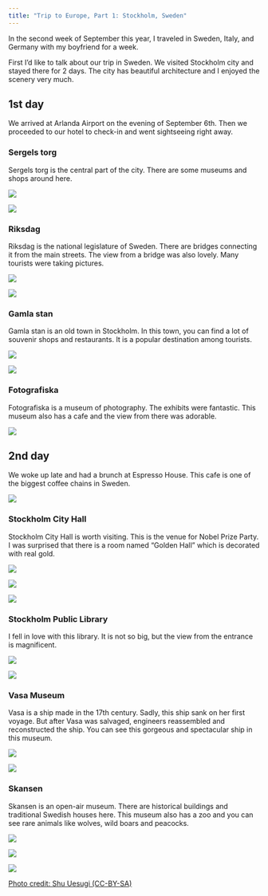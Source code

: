 ```yaml
---
title: "Trip to Europe, Part 1: Stockholm, Sweden"
---
```



In the second week of September this year, I traveled in Sweden, Italy, and Germany with my boyfriend for a week.

First I’d like to talk about our trip in Sweden. We visited Stockholm city and stayed there for 2 days. The city has  beautiful architecture and I enjoyed the scenery very much.

## 1st day

We arrived at Arlanda Airport on the evening of September 6th. Then we proceeded to our hotel to check-in and went sightseeing right away.

### Sergels torg

Sergels torg is the central part of the city. There are some museums and shops around here.

![](/images/eurotrip-thumb/eurotrip-1.jpg)

![](/images/eurotrip-thumb/eurotrip-9.jpg)

### Riksdag

Riksdag is the national legislature of Sweden. There are bridges connecting it  from the main streets. The view from a bridge was also lovely. Many tourists were taking pictures.

![](/images/eurotrip-thumb/eurotrip-17.jpg)

![](/images/eurotrip-thumb/eurotrip-18.jpg)

### Gamla stan

Gamla stan is an old town in Stockholm. In this town, you can find a lot of souvenir shops and restaurants. It is a popular destination among tourists.

![](/images/eurotrip-thumb/eurotrip-19.jpg)

![](/images/eurotrip-thumb/eurotrip-20.jpg)

### Fotografiska

Fotografiska is a museum of photography. The exhibits were fantastic. This museum also has a cafe and the view from there was adorable.

![](/images/eurotrip-thumb/eurotrip-21.jpg)

## 2nd day

We woke up late and had a brunch at Espresso House. This cafe is one of the biggest coffee chains in Sweden.

![](/images/eurotrip-thumb/eurotrip-22.jpg)

### Stockholm City Hall

Stockholm City Hall is worth visiting. This is the venue for Nobel Prize Party. I was surprised that there is a room named “Golden Hall” which is decorated with real gold.

![](/images/eurotrip-thumb/eurotrip-4.jpg)

![](/images/eurotrip-thumb/eurotrip-8.jpg)

![](/images/eurotrip-thumb/eurotrip-27.jpg)

### Stockholm Public Library

I fell in love with this library. It is not so big, but the view from the entrance is magnificent.

![](/images/eurotrip-thumb/eurotrip-11.jpg)

![](/images/eurotrip-thumb/eurotrip-12.jpg)

### Vasa Museum

Vasa is a ship made in the 17th century. Sadly, this ship sank on her first voyage. But after Vasa was salvaged, engineers reassembled and reconstructed the ship. You can see this gorgeous and spectacular ship in this museum.

![](/images/eurotrip-thumb/eurotrip-41.jpg)

![](/images/eurotrip-thumb/eurotrip-42.jpg)

### Skansen

Skansen is an open-air museum. There are historical buildings and traditional Swedish houses here. This museum also has a zoo and you can see rare animals like wolves, wild boars and peacocks.

![](/images/eurotrip-thumb/eurotrip-46.jpg)

![](/images/eurotrip-thumb/eurotrip-45.jpg)

![](/images/eurotrip-thumb/eurotrip-47.jpg)

<a href="https://www.flickr.com/photos/chibicode/sets/72157647587142756" target="_blank">Photo credit: Shu Uesugi (CC-BY-SA)</a>
